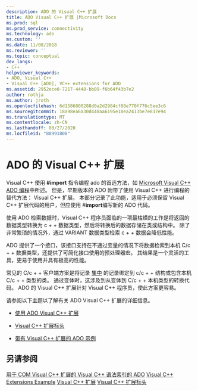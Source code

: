 ```yaml
---
description: ADO 的 Visual C++ 扩展
title: ADO Visual C++ 扩展 |Microsoft Docs
ms.prod: sql
ms.prod_service: connectivity
ms.technology: ado
ms.custom: ''
ms.date: 11/08/2018
ms.reviewer: ''
ms.topic: conceptual
dev_langs:
- C++
helpviewer_keywords:
- ADO, Visual C++
- Visual C++ [ADO], VC++ extensions for ADO
ms.assetid: 2952ece0-7217-4448-bb09-f6b64f43b7e2
author: rothja
ms.author: jroth
ms.openlocfilehash: 6d1586800288d0a2d2984cf08e770f776c5ee3c6
ms.sourcegitcommit: 18a98ea6a30d448aa6195e10ea2413be7e837e94
ms.translationtype: MT
ms.contentlocale: zh-CN
ms.lasthandoff: 08/27/2020
ms.locfileid: "88991808"
---
```

# <a name="visual-c-extensions-for-ado"></a>ADO 的 Visual C++ 扩展
Visual C++ 使用 **#import** 指令编程 ado 的首选方法，如 [Microsoft Visual C++ ADO 编程](./visual-c-ado-programming.md)中所述。 但是，早期版本的 ADO 附带了使用 Visual C++ 进行编程的替代方法： Visual C++ 扩展。 本部分记录了此功能，适用于必须保留 Visual C++ 扩展代码的用户，但应使用 #**import**编写新的 ADO 代码。

 使用 ADO 检索数据时，Visual C++ 程序员面临的一项最枯燥的工作是将返回的数据类型转换为 c + + 数据类型，然后将转换后的数据存储在类或结构中。 除了非常繁琐的情况外，通过 VARIANT 数据类型检索 c + + 数据会降低性能。

 ADO 提供了一个接口，该接口支持在不通过变量的情况下将数据检索到本机 C/c + + 数据类型，还提供了可简化接口使用的预处理器宏。 其结果是一个灵活的工具，更易于使用并具有极高的性能。

 常见的 C/c + + 客户端方案是将记录 [集中](../../reference/ado-api/recordset-object-ado.md) 的记录绑定到 c/c + + 结构或包含本机 C/c + + 类型的类。 通过变体时，这涉及到从变体到 C/c + + 本机类型的转换代码。 ADO 的 Visual C++ 扩展针对 Visual C++ 程序员，使此方案更容易。

 请参阅以下主题以了解有关 ADO Visual C++ 扩展的详细信息。

-   [使用 ADO Visual C++ 扩展](./using-visual-c-extensions.md)

-   [Visual C++ 扩展标头](./visual-c-extensions-header.md)

-   [带有 Visual C++ 扩展的 ADO 示例](./visual-c-extensions-example.md)

## <a name="see-also"></a>另请参阅
 [用于 COM Visual C++ 扩展的 Visual C++ 语法索引的 ADO](../../reference/ado-api/ado-for-visual-c-syntax-index-for-com.md) [Visual C++ Extensions Example](./visual-c-extensions-example.md) [Visual C++ 扩展](./using-visual-c-extensions.md) [Visual C++ 扩展标头](./visual-c-extensions-header.md)
